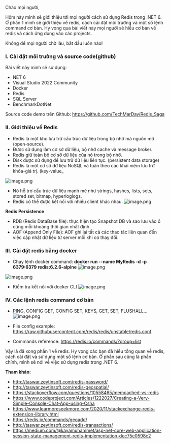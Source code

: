 Chào mọi người, 

Hôm này mình sẽ giới thiệu tới mọi người cách sử dụng Redis trong .NET 6. 
Ở phần 1 mình sẽ giới thiệu về redis, cách cài đặt môi trường và một số lệnh command cơ bản.
Hy vọng qua bài viết này mọi người sẽ hiểu cơ bản về redis và cách ứng dụng vào các projects.

Không để mọi người chờ lâu, bắt đầu luôn nào!

### I. Cài đặt môi trường và source code(github)

Bài viết này mình sẽ sử dụng:
- NET 6
- Visual Studio 2022 Community
- Docker
- Redis
- SQL Server
- BenchmarkDotNet

Source code demo trên Github: https://github.com/TechMarDay/Redis_Saga

### II. Giới thiệu về Redis

- Redis là một kho lưu trữ cấu trúc dữ liệu trong bộ nhớ mã nguồn mở (open-source).
- Được sử dụng làm cơ sở dữ liệu, bộ nhớ cache và message broker.
- Redis giữ toàn bộ cơ sở dữ liệu của nó trong bộ nhớ.
- Disk được sử dụng để lưu trữ dữ liệu liên tục. (persistent data storage)
- Redis là một cơ sở dữ liệu NoSQL và tuân theo các khái niệm lưu trữ khóa-giá trị. (key-value_

![image.png](https://images.viblo.asia/8b013503-0c20-4e4a-9c03-84c9104215fc.png)

- Nó hỗ trợ cấu trúc dữ liệu mạnh mẽ như  strings, hashes, lists, sets, stored set, bitmap, hyperloglogs.
- Redis có thể được kết nối với nhiều client khác nhau.
![image.png](https://images.viblo.asia/1548ab29-fab5-4d05-a8a9-8562d42732c1.png)

**Redis Persistence**

- RDB (Redis DataBase file): thực hiện tạo Snapshot DB và sao lưu vào ổ cứng mỗi khoảng thời gian nhất định.
- AOF (Append Only File): AOF ghi lại tất cả các thao tác liên quan đến việc cập nhật dữ liệu từ server mỗi khi có thay đổi.

### III. Cài đặt redis bằng docker

- Chạy lệnh docker command: **docker run --name MyRedis -d -p 6379:6379 redis:6.2.6-alpine**
![image.png](https://images.viblo.asia/a16ba873-2b68-4ce1-a30a-8d5a84fcc820.png)

![image.png](https://images.viblo.asia/7b5445f1-7c02-43a8-8271-6b61db4c2d3a.png)


- Kiểm tra kết nối với docker CLI
![image.png](https://images.viblo.asia/be3b1ab7-8c3e-4a2e-b3c6-dd6a1cf67341.png)

### IV. Các lệnh redis command cơ bản

- PING, CONFIG GET, CONFIG SET, KEYS, GET, SET, FLUSHALL...
![image.png](https://images.viblo.asia/fb6eb5d4-4804-4ac6-9491-6a423cc71c43.png)

- File config example: https://raw.githubusercontent.com/redis/redis/unstable/redis.conf
- Commands reference: https://redis.io/commands/?group=list

Vậy là đã xong phần 1 về redis. Hy vọng các bạn đã hiểu tổng quan về redis, cách cài đặt và sử dụng một số lệnh cơ bản. Ở phần sau cũng là phần chính, mình sẽ nói về việc sử dụng redis trong .NET 6. 



**Tham khảo:**
* http://taswar.zeytinsoft.com/redis-password/
* http://taswar.zeytinsoft.com/redis-geospatial/
* https://stackoverflow.com/questions/10558465/memcached-vs-redis
* https://www.codeproject.com/Articles/1222027/Creating-a-Very-Simple-Console-Chat-App-using-Csha
* https://www.learmoreseekmore.com/2020/11/stackexchange-redis-extension-library.html
* https://redis.io/commands/geoadd/
* http://taswar.zeytinsoft.com/redis-transactions/
* https://medium.com/@kayamuhammet/asp-net-core-web-application-session-state-management-redis-implementation-dec75e0598c2
